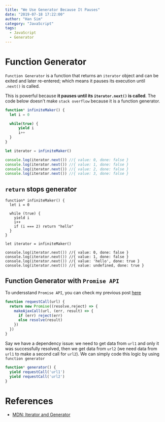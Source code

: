 ```yaml
---
title: "We Use Generator Because It Pauses"
date: "2019-07-18 17:22:00"
author: "Han Sim"
category: "JavaScript"
tags:
  - JavaScript
  - Generator
---
```


# Function Generator

`Function Generator` is a function that returns an `iterator` object and can be exited and later re-entered; which means it pauses its execution until `.next()` is called. 

This is powerful because **it pauses until its `iterator.next()` is called**. The code below doesn't make `stack overflow` because it is a function generator.

```JavaScript
function* infiniteMaker() {
  let i = 0

  while(true) {
      yield i
      i++
  }
}

let iterator = infiniteMaker()

console.log(iterator.next()) //{ value: 0, done: false } 
console.log(iterator.next()) //{ value: 1, done: false } 
console.log(iterator.next()) //{ value: 2, done: false } 
console.log(iterator.next()) //{ value: 3, done: false } 
```

## `return` stops generator

```JavaScript{7,15-16}
function* infiniteMaker() {
  let i = 0

  while (true) {
    yield i
    i++
    if (i === 2) return "hello"
  }
}

let iterator = infiniteMaker()

console.log(iterator.next()) //{ value: 0, done: false }
console.log(iterator.next()) //{ value: 1, done: false }
console.log(iterator.next()) //{ value: 'hello', done: true } 
console.log(iterator.next()) //{ value: undefined, done: true } 
```

## Function Generator with `Promise API`

To undersstand `Promise API`, you can check my previous post [here](https://blog.hansim.dev/asynchronous-javascript-callback-function-and-promise-api)

```JavaScript
function requestCall(url) {
  return new Promise((resolve,reject) => {
    makeAjaxCall(url, (err, result) => {
      if (err) reject(err)
      else resolve(result)
    })
  })
}
```

Say we have a dependency issue: we need to get data from `url1` and only it was successfully resolved, then we get data from `url2` (we need data from `url1` to make a second call for `url2`). We can simply code this logic by using `function generator`

```JavaScript
function* generator() {
  yield requestCall('url1')
  yield requestCall('url2')
}
```

# References

- [MDN: Iterator and Generator](https://www.google.com/search?q=javascript+iterator&rlz=1C5CHFA_enCA796CA797&oq=javascript+iterator&aqs=chrome..69i57j69i59l2j0j35i39l2.3071j0j4&sourceid=chrome&ie=UTF-8)